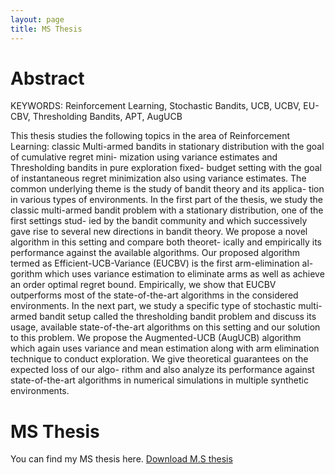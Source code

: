 ```yaml
---
layout: page
title: MS Thesis
---
```


# Abstract

KEYWORDS: Reinforcement Learning, Stochastic Bandits, UCB, UCBV, EU- CBV, Thresholding Bandits, APT, AugUCB

This thesis studies the following topics in the area of Reinforcement Learning: classic Multi-armed bandits in stationary distribution with the goal of cumulative regret mini- mization using variance estimates and Thresholding bandits in pure exploration fixed- budget setting with the goal of instantaneous regret minimization also using variance estimates. The common underlying theme is the study of bandit theory and its applica- tion in various types of environments. In the first part of the thesis, we study the classic multi-armed bandit problem with a stationary distribution, one of the first settings stud- ied by the bandit community and which successively gave rise to several new directions in bandit theory. We propose a novel algorithm in this setting and compare both theoret- ically and empirically its performance against the available algorithms. Our proposed algorithm termed as Efficient-UCB-Variance (EUCBV) is the first arm-elimination al- gorithm which uses variance estimation to eliminate arms as well as achieve an order optimal regret bound. Empirically, we show that EUCBV outperforms most of the state-of-the-art algorithms in the considered environments. In the next part, we study a specific type of stochastic multi-armed bandit setup called the thresholding bandit problem and discuss its usage, available state-of-the-art algorithms on this setting and our solution to this problem. We propose the Augmented-UCB (AugUCB) algorithm which again uses variance and mean estimation along with arm elimination technique to conduct exploration. We give theoretical guarantees on the expected loss of our algo- rithm and also analyze its performance against state-of-the-art algorithms in numerical simulations in multiple synthetic environments.

# MS Thesis

You can find my MS thesis here. [Download M.S thesis](./pdf/final_thesis(A5)_Subhojyoti_CS15S300.pdf)
